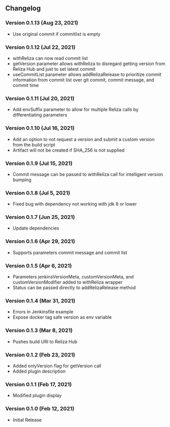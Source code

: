 ## Changelog

### Version 0.1.13 (Aug 23, 2021)

-   Use original commit if commitlist is empty

### Version 0.1.12 (Jul 22, 2021)

-   withReliza can now read commit list
-   getVersion parameter allows withReliza to disregard getting version from Reliza Hub and just to set latest commit
-   useCommitList parameter allows addRelizaRelease to prioritize commit information from commit list over git commit, commit message, and commit time

### Version 0.1.11 (Jul 20, 2021)

-   Add envSuffix parameter to allow for multiple Reliza calls by differentiating parameters

### Version 0.1.10 (Jul 16, 2021)

-   Add an option to not request a version and submit a custom version from the build script
-   Artifact will not be created if SHA_256 is not supplied

### Version 0.1.9 (Jul 15, 2021)

-   Commit message can be passed to withReliza call for intelligent version bumping

### Version 0.1.8 (Jul 5, 2021)

-   Fixed bug with dependency not working with jdk 8 or lower

### Version 0.1.7 (Jun 25, 2021)

-   Update dependencies

### Version 0.1.6 (Apr 29, 2021)

-   Supports parameters commit message and commit list

### Version 0.1.5 (Apr 6, 2021)
-   Parameters jenkinsVersionMeta, customVersionMeta, and customVersionModifier added to withReliza wrapper
-   Status can be passed directly to addRelizaRelease method

### Version 0.1.4 (Mar 31, 2021)
-   Errors in Jenkinsfile example
-   Expose docker tag safe version as env variable

### Version 0.1.3 (Mar 8, 2021)

-   Pushes build URI to Reliza Hub

### Version 0.1.2 (Feb 23, 2021)

-   Added onlyVersion flag for getVersion call
-   Added plugin description

### Version 0.1.1 (Feb 17, 2021)

-   Modified plugin display 

### Version 0.1.0 (Feb 12, 2021)

-   Initial Release
